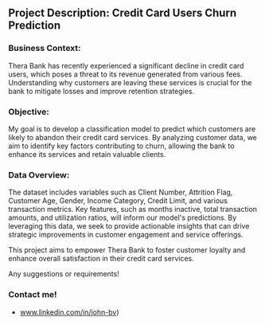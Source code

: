 ## Project Description: Credit Card Users Churn Prediction

### Business Context:
Thera Bank has recently experienced a significant decline in credit card users, which poses a threat to its revenue generated from various fees. Understanding why customers are leaving these services is crucial for the bank to mitigate losses and improve retention strategies.

### Objective:
My goal is to develop a classification model to predict which customers are likely to abandon their credit card services. By analyzing customer data, we aim to identify key factors contributing to churn, allowing the bank to enhance its services and retain valuable clients.

### Data Overview:
The dataset includes variables such as Client Number, Attrition Flag, Customer Age, Gender, Income Category, Credit Limit, and various transaction metrics. Key features, such as months inactive, total transaction amounts, and utilization ratios, will inform our model's predictions. By leveraging this data, we seek to provide actionable insights that can drive strategic improvements in customer engagement and service offerings.

This project aims to empower Thera Bank to foster customer loyalty and enhance overall satisfaction in their credit card services.


Any suggestions or requirements!
### Contact me!
- www.linkedin.com/in/john-bv)
